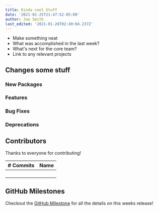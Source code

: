 ```yaml
---
title: Kinda cool Stuff
date: '2021-01-25T21:47:52-05:00'
author: Joe Smith
last_edited: '2021-01-26T02:49:04.237Z'
---
```

* Make something neat
* What was accomplished in the last week?
* What's next for the core team?
* Link to any relevant projects

## Changes some stuff

### New Packages

### Features

### Bug Fixes

### Deprecations

## Contributors

Thanks to everyone for contributing!

| # Commits | Name |
| --- | --- |
|  |  |
|  |  |
|  |  |
|  |  |

## GitHub Milestones

Checkout the [GitHub Milestone](https://github.com/tinacms/tinacms/milestone/1?closed=1) for all the details on this weeks release!